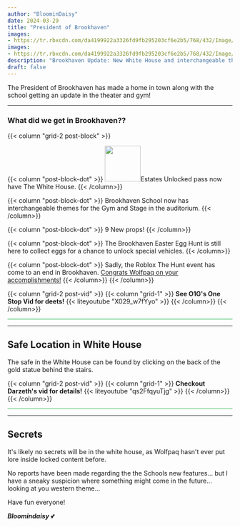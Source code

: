 ```yaml
---
author: "BloominDaisy"
date: 2024-03-29
title: "President of Brookhaven"
images:
- https://tr.rbxcdn.com/da4199922a3326fd9fb295203cf6e2b5/768/432/Image/Png
images: 
- https://tr.rbxcdn.com/da4199922a3326fd9fb295203cf6e2b5/768/432/Image/Png
description: "Brookhaven Update: New White House and interchangeable themes in school gym and theater."
draft: false
---
```


The President of Brookhaven has made a home in town along with the school getting an update in the theater and gym!

---

### What did we get in Brookhaven??

{{< column "grid-2 post-block" >}}

{{< column "post-block-dot" >}}
<img src="https://tr.rbxcdn.com/426be6561d270c3efc78788be6551e8a/420/420/Image/Png" loading="lazy" style="width: 80px; height: 80px;">Estates Unlocked pass now have The White House. 
{{< /column>}}

{{< column "post-block-dot" >}}
Brookhaven School now has interchangeable themes for the Gym and Stage in the auditorium. 
{{< /column>}}

{{< column "post-block-dot" >}}
9 New props!
{{< /column>}}

{{< column "post-block-dot" >}}
The Brookhaven Easter Egg Hunt is still here to collect eggs for a chance to unlock special vehicles.
{{< /column>}}

{{< column "post-block-dot" >}}
Sadly, the Roblox The Hunt event has come to an end in Brookhaven. [Congrats Wolfpaq on your accomplishments!](/blog/03-15-24/)
{{< /column>}}
{{< /column>}}


{{< column "grid-2 post-vid" >}}
{{< column "grid-1" >}}
**See O1G's One Stop Vid for deets!** {{< liteyoutube "X029_w7fYyo" >}}
{{< /column>}}
{{< /column>}}


<hr style="background-color: #28b44c" size=8 class="post-block">

---

## Safe Location in White House

The safe in the White House can be found by clicking on the back of the gold statue behind the stairs.


{{< column "grid-2 post-vid" >}}
{{< column "grid-1" >}}
**Checkout Darzeth's vid for details!** {{< liteyoutube "qs2FfqyuTjg" >}}
{{< /column>}}
{{< /column>}}

<hr style="background-color: #28b44c" size=8 class="post-block">

---

## Secrets

It's likely no secrets will be in the white house, as Wolfpaq hasn't ever put lore inside locked content before. 

No reports have been made regarding the the Schools new features... but I have a sneaky suspicion where something might come in the future... looking at you western theme...

Have fun everyone!

_**Bloomindaisy**_ <span class="nowrap"><span class="emojify">💕</span>
